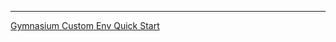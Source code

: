 ---
[Gymnasium Custom Env Quick Start](https://gymnasium.farama.org/introduction/create_custom_env/)
